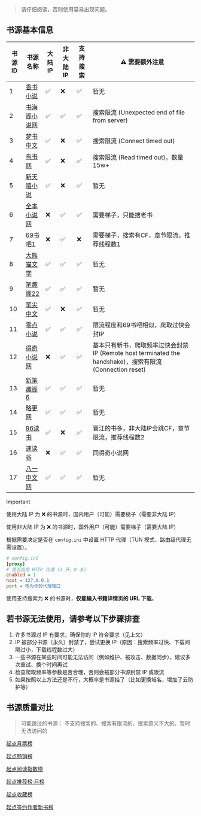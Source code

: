 > 请仔细阅读，否则使用容易出现问题。

## 书源基本信息

| 书源 ID | 书源名称                                 | 大陆 IP | 非大陆 IP | 支持搜索 | ⚠️ 需要额外注意                                                                          |
|-------|--------------------------------------|-------|--------|------|------------------------------------------------------------------------------------|
| 1     | [香书小说](http://www.xbiqugu.la/)       | ✅     | ❌      | ✅    | 暂无                                                                                 |
| 2     | [书海阁小说网](https://www.shuhaige.net/)  | ✅     | ✅      | ✅    | 搜索限流 (Unexpected end of file from server)                                          |
| 3     | [梦书中文](http://www.mcmssc.la/)        | ✅     | ❌      | ✅    | 搜索限流 (Connect timed out)                                                           |
| 4     | [鸟书网](http://www.99xs.info/)         | ✅     | ❌      | ✅    | 搜索限流 (Read timed out)，数量15w+                                                       |
| 5     | [新天禧小说](https://www.tianxibook.com/) | ✅     | ❌      | ✅    | 暂无                                                                                 |
| 6     | [全本小说网](https://quanben5.com/)       | ❌     | ✅      | ✅    | 需要梯子，只能搜老书                                                                         |
| 7     | [69书吧1](https://www.69shuba.com/)    | ❌     | ✅      | ❌    | 需要梯子，搜索有CF，章节限流，推荐线程数1                                                             |
| 8     | [大熊猫文学](https://www.dxmwx.org/)      | ✅     | ✅      | ✅    | 暂无                                                                                 |
| 9     | [笔趣阁22](https://www.22biqu.com/)     | ✅     | ✅      | ✅    | 暂无                                                                                 |
| 10    | [笔尖中文](http://www.xbiquzw.net/)      | ✅     | ❌      | ✅    | 暂无                                                                                 |
| 11    | [零点小说](https://www.0xs.net/)         | ✅     | ✅      | ✅    | 限流程度和69书吧相似，爬取过快会封IP                                                               |
| 12    | [得奇小说网](https://www.deqixs.com/)     | ❌     | ✅      | ✅    | 基本只有新书，爬取频率过快会封禁IP (Remote host terminated the handshake)，搜索有限流 (Connection reset) |
| 13    | [新笔趣阁6](https://www.xbqg06.com/)     | ✅     | ✅      | ✅    | 暂无                                                                                 |
| 14    | [略更网](https://www.luegeng.com/)      | ✅     | ✅      | ✅    | 暂无                                                                                 |
| 15    | [96读书](https://www.96dushu.com/)     | ✅     | ❌      | ✅    | 晋江的书多，非大陆IP会跳CF，章节限流，推荐线程数2                                                        |
| 16    | [速读谷](https://www.sudugu.com/)       | ❌     | ✅      | ✅    | 同得奇小说网                                                                             |
| 17    | [八一中文网](http://www.81zwwww.com/)     | ✅     | ✅      | ✅    | 暂无                                                                                 |

> [!IMPORTANT]
> 使用大陆 IP 为 ❌ 的书源时，国内用户（可能）需要梯子（需要非大陆 IP）
>
> 使用非大陆 IP 为 ❌ 的书源时，国外用户（可能）需要梯子（需要大陆 IP）
>
> 根据需要决定是否在 `config.ini` 中设置 HTTP 代理（TUN 模式、路由级代理无需设置）。

```ini
# config.ini
[proxy]
# 是否启用 HTTP 代理 (1 开，0 关)
enabled = 1
host = 127.0.0.1
port = 改为你的代理端口
```

使用支持搜索为 ❌ 的书源时，**仅能输入书籍详情页的 URL 下载**。

## 若书源无法使用，请参考以下步骤排查

1. 许多书源对 IP 有要求，确保你的 IP 符合要求（见上文）
2. IP 被部分书源（永久）封禁了，尝试更换 IP（原因：搜索频率过快、下载间隔过小，下载线程数过大）
3. 一些书源在某些时间可能无法访问（例如维护、被攻击、数据同步），建议多次重试、换个时间再试
4. 检查爬取频率等参数是否合理，否则会被部分书源封禁 IP 或限流
5. 如果按照以上方法还是不行，大概率是书源挂了（比如更换域名，增加了云防护等）

## 书源质量对比

> 可能跳过的书源： 不支持搜索的、搜索有限流的、搜索意义不大的、暂时无法访问的

[起点月票榜](qidian_rank/1-起点月票榜.md)

[起点畅销榜](qidian_rank/2-起点畅销榜.md)

[起点阅读指数榜](qidian_rank/3-起点阅读指数榜.md)

[起点推荐榜·月榜](qidian_rank/4-起点推荐榜·月榜.md)

[起点收藏榜](qidian_rank/5-起点收藏榜.md)

[起点签约作者新书榜](qidian_rank/6-起点签约作者新书榜.md)